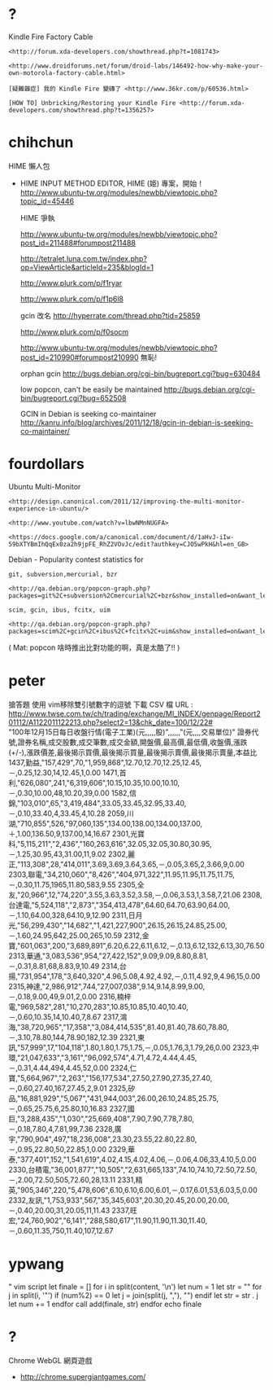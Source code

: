 # ?

Kindle Fire Factory Cable

    <http://forum.xda-developers.com/showthread.php?t=1081743>  

    <http://www.droidforums.net/forum/droid-labs/146492-how-why-make-your-own-motorola-factory-cable.html>  

    [疑難雜症] 我的 Kindle Fire 變磚了 <http://www.36kr.com/p/60536.html>  

    [HOW TO] Unbricking/Restoring your Kindle Fire <http://forum.xda-developers.com/showthread.php?t=1356257>  

# chihchun


HIME 懶人包
- HIME INPUT METHOD EDITOR, HIME (姫) 專案，開始！<http://www.ubuntu-tw.org/modules/newbb/viewtopic.php?topic_id=45446>  

    HIME 爭執

    <http://www.ubuntu-tw.org/modules/newbb/viewtopic.php?post_id=211488#forumpost211488>  

    <http://tetralet.luna.com.tw/index.php?op=ViewArticle&articleId=235&blogId=1>  

    <http://www.plurk.com/p/f1ryar>  

    <http://www.plurk.com/p/f1p6l8>  

    gcin 改名 <http://hyperrate.com/thread.php?tid=25859>  

    <http://www.plurk.com/p/f0socm>  

    <http://www.ubuntu-tw.org/modules/newbb/viewtopic.php?post_id=210990#forumpost210990>   無恥!

    orphan gcin <http://bugs.debian.org/cgi-bin/bugreport.cgi?bug=630484>  

    low popcon, can't be easily be maintained <http://bugs.debian.org/cgi-bin/bugreport.cgi?bug=652508>  

    GCIN in Debian is seeking co-maintainer <http://kanru.info/blog/archives/2011/12/18/gcin-in-debian-is-seeking-co-maintainer/>  

# fourdollars

Ubuntu Multi-Monitor

    <http://design.canonical.com/2011/12/improving-the-multi-monitor-experience-in-ubuntu/>  

    <http://www.youtube.com/watch?v=lbwNMnNUGFA>  

    <https://docs.google.com/a/canonical.com/document/d/1aHvJ-iIw-59bXTYBmIhQqEx0za2h9jpFE_RhZ2VOvJc/edit?authkey=CJO5wPkH&hl=en_GB>  




Debian - Popularity contest statistics for

    git, subversion,mercurial, bzr

    <http://qa.debian.org/popcon-graph.php?packages=git%2C+subversion%2Cmercurial%2C+bzr&show_installed=on&want_legend=on&want_ticks=on&from_date=&to_date=&hlght_date=&date_fmt=%25y%2C%25m&beenhere=1>  

    scim, gcin, ibus, fcitx, uim

    <http://qa.debian.org/popcon-graph.php?packages=scim%2C+gcin%2C+ibus%2C+fcitx%2C+uim&show_installed=on&want_legend=on&want_ticks=on&from_date=&to_date=&hlght_date=&date_fmt=%25y%2C%25m&beenhere=1>  

( Mat: popcon 啥時推出比對功能的啊，真是太酷了!! )

# peter


搶答題 使用 vim移除雙引號數字的逗號
下載 CSV 檔 URL :   <http://www.twse.com.tw/ch/trading/exchange/MI_INDEX/genpage/Report201112/A1122011122213.php?select2=13&chk_date=100/12/22#>  
"100年12月15日每日收盤行情(電子工業)(元,,,,,股)",,,,,,"(元,,,,交易單位)"
證券代號,證券名稱,成交股數,成交筆數,成交金額,開盤價,最高價,最低價,收盤價,漲跌(+/-),漲跌價差,最後揭示買價,最後揭示買量,最後揭示賣價,最後揭示賣量,本益比
1437,勤益,"157,429",70,"1,959,868",12.70,12.70,12.25,12.45,－,0.25,12.30,14,12.45,1,0.00
1471,首利,"626,080",241,"6,319,606",10.15,10.35,10.00,10.10,－,0.30,10.00,48,10.20,39,0.00
1582,信錦,"103,010",65,"3,419,484",33.05,33.45,32.95,33.40,－,0.10,33.40,4,33.45,4,10.28
2059,川湖,"710,855",526,"97,060,135",134.00,138.00,134.00,137.00,＋,1.00,136.50,9,137.00,14,16.67
2301,光寶科,"5,115,211","2,436","160,263,616",32.05,32.05,30.80,30.95,－,1.25,30.95,43,31.00,11,9.02
2302,麗正,"113,308",28,"414,011",3.69,3.69,3.64,3.65,－,0.05,3.65,2,3.66,9,0.00
2303,聯電,"34,210,060","8,426","404,971,322",11.95,11.95,11.75,11.75,－,0.30,11.75,1965,11.80,583,9.55
2305,全友,"20,966",12,"74,220",3.55,3.63,3.52,3.58,－,0.06,3.53,1,3.58,7,21.06
2308,台達電,"5,524,118","2,873","354,413,478",64.60,64.70,63.90,64.00,－,1.10,64.00,328,64.10,9,12.90
2311,日月光,"56,299,430","14,682","1,421,227,900",26.15,26.15,24.85,25.00,－,1.60,24.95,642,25.00,265,10.59
2312,金寶,"601,063",200,"3,689,891",6.20,6.22,6.11,6.12,－,0.13,6.12,132,6.13,30,76.50
2313,華通,"3,083,536",954,"27,422,152",9.09,9.09,8.80,8.81,－,0.31,8.81,68,8.83,9,10.49
2314,台揚,"731,954",178,"3,640,320",4.96,5.08,4.92,4.92,－,0.11,4.92,9,4.96,15,0.00
2315,神達,"2,986,912",744,"27,007,038",9.14,9.14,8.99,9.00,－,0.18,9.00,49,9.01,2,0.00
2316,楠梓電,"969,582",281,"10,270,283",10.85,10.85,10.40,10.40,－,0.60,10.35,14,10.40,7,8.67
2317,鴻海,"38,720,965","17,358","3,084,414,535",81.40,81.40,78.60,78.80,－,3.10,78.80,144,78.90,182,12.39
2321,東訊,"57,999",17,"104,118",1.80,1.80,1.75,1.75,－,0.05,1.76,3,1.79,26,0.00
2323,中環,"21,047,633","3,161","96,092,574",4.71,4.72,4.44,4.45,－,0.31,4.44,494,4.45,52,0.00
2324,仁寶,"5,664,967","2,263","156,177,534",27.50,27.90,27.35,27.40,－,0.60,27.40,167,27.45,2,9.01
2325,矽品,"16,881,929","5,067","431,944,003",26.00,26.10,24.85,25.75,－,0.65,25.75,6,25.80,10,16.83
2327,國巨,"3,288,435","1,030","25,669,408",7.90,7.90,7.78,7.80,－,0.18,7.80,4,7.81,99,7.36
2328,廣宇,"790,904",497,"18,236,008",23.30,23.55,22.80,22.80,－,0.95,22.80,50,22.85,1,0.00
2329,華泰,"377,401",152,"1,541,619",4.02,4.15,4.02,4.06,－,0.06,4.06,33,4.10,5,0.00
2330,台積電,"36,001,877","10,505","2,631,665,133",74.10,74.10,72.50,72.50,－,2.00,72.50,505,72.60,28,13.11
2331,精英,"905,346",220,"5,478,606",6.10,6.10,6.00,6.01,－,0.17,6.01,53,6.03,5,0.00
2332,友訊,"1,753,933",567,"35,345,603",20.30,20.45,20.00,20.00,－,0.40,20.00,31,20.05,11,11.43
2337,旺宏,"24,760,902","6,141","288,580,617",11.90,11.90,11.30,11.40,－,0.60,11.35,750,11.40,107,12.67

# ypwang

" vim script
let finale = []
for i in split(content, '\n')
    let num = 1
    let str = ""
    for j in split(i, '"')
        if (num%2) == 0
            let j = join(split(j, ","), "")
        endif
        let str = str . j
        let num += 1
    endfor
    call add(finale, str)
endfor
echo finale
 
# ?

Chrome WebGL 網頁遊戲
- <http://chrome.supergiantgames.com/>  